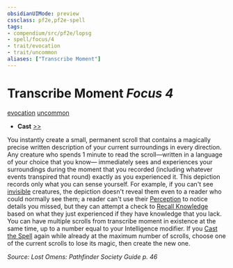 ```yaml
---
obsidianUIMode: preview
cssclass: pf2e,pf2e-spell
tags:
- compendium/src/pf2e/lopsg
- spell/focus/4
- trait/evocation
- trait/uncommon
aliases: ["Transcribe Moment"]
---
```

# Transcribe Moment *Focus 4*   
[evocation](rules/traits/evocation.md "Evocation School Trait")  [uncommon](rules/traits/uncommon.md "Uncommon Rarity Trait")  

- **Cast** [>>](rules/core-rulebook/chapter-9-playing-the-game.md#Actions "Two-Action") 

You instantly create a small, permanent scroll that contains a magically precise written description of your current surroundings in every direction. Any creature who spends 1 minute to read the scroll—written in a language of your choice that you know— immediately sees and experiences your surroundings during the moment that you recorded (including whatever events transpired that round) exactly as you experienced it. This depiction records only what you can sense yourself. For example, if you can't see [invisible](rules/conditions.md#Invisible) creatures, the depiction doesn't reveal them even to a reader who could normally see them; a reader can't use their [Perception](compendium/skills.md#Perception) to notice details you missed, but they can attempt a check to [Recall Knowledge](rules/actions/recall-knowledge.md) based on what they just experienced if they have knowledge that you lack. You can have multiple scrolls from transcribe moment in existence at the same time, up to a number equal to your Intelligence modifier. If you [Cast the Spell](rules/actions/cast-a-spell.md) again while already at the maximum number of scrolls, choose one of the current scrolls to lose its magic, then create the new one.

*Source: Lost Omens: Pathfinder Society Guide p. 46*